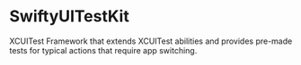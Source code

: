 # SwiftyUITestKit
XCUITest Framework that extends XCUITest abilities and provides pre-made tests for typical actions that require app switching.
